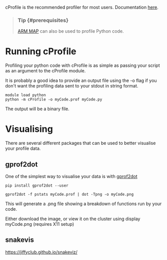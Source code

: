cProfile is the recommended profiler for most users. Documentation
[here](https://docs.python.org/2/library/profile.html#module-profile).

> ### Tip {#prerequisites}
>
> [ARM MAP](https://support.nesi.org.nz/hc/en-gb/articles/360000930396)
> can also be used to profile Python code.

Running cProfile
================

Profiling your python code with cProfile is as simple as passing your
script as an argument to the cProfile module. 

It is probably a good idea to provide an output file using the -o flag
if you don\'t want the profiling data sent to your stdout in string
format. 

    module load python
    python -m cProfile -o myCode.prof myCode.py

The output will be a binary file.

Visualising
===========

There are several different packages that can be used to better
visualise your profile data.

gprof2dot
---------

One of the simplest way to visualise your data is with
[gprof2dot](https://github.com/jrfonseca/gprof2dot) 

    pip install gprof2dot --user

    gprof2dot -f pstats myCode.prof | dot -Tpng -o myCode.png

This will generate a .png file showing a breakdown of functions run by
your code.

Either download the image, or view it on the cluster using display
myCode.png (requires X11 setup)

snakevis
--------

<https://jiffyclub.github.io/snakeviz/>

 

